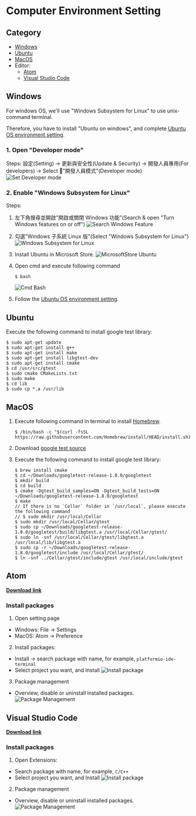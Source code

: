 # Computer Environment Setting

## Category
* [Windows](#windows)
* [Ubuntu](#ubuntu)
* [MacOS](#macos)
* Editor:
  * [Atom](#atom)
  * [Visual Studio Code](#visual-studio-code)

## Windows
For windows OS, we'll use "Windows Subsystem for Linux" to use unix-command terminal.

Therefore, you have to install "Ubuntu on windows", and complete [Ubuntu OS environment setting](#ubuntu).

### 1. Open "Developer mode"

Steps: 設定(Setting) -> 更新與安全性(Update & Security) -> 開發人員專用(For developers) -> Select "開發人員模式"(Developer mode)
![Set Developer mode](./img/computer/SetDeveloperMode.png)

### 2. Enable "Windows Subsystem for Linux"

Steps:
  1. 左下角搜尋並開啟"開啟或關閉 Windows 功能"(Search & open "Turn Windows features on or off")
  ![Search Windows Feature](./img/computer/SearchWindowsFeature.png)
  2. 勾選"Windows 子系統 Linux 版"(Select "Windows Subsystem for Linux")
  ![Windows Subsystem for Linux](./img/computer/UbuntuOnWindowsSetting.png)

  3. Install Ubuntu in Microsoft Store.
  ![MicrosoftStore Ubuntu](./img/computer/MicrosoftStoreUbuntu.png)

  4. Open cmd and execute following command
      ```
      $ bash
      ```
      ![Cmd Bash](./img/computer/cmdBash.png)

  5. Follow the [Ubuntu OS environment setting](#ubuntu).

## Ubuntu
Execute the following command to install google test library:
```shell
$ sudo apt-get update
$ sudo apt-get install g++
$ sudo apt-get install make
$ sudo apt-get install libgtest-dev
$ sudo apt-get install cmake
$ cd /usr/src/gtest
$ sudo cmake CMakeLists.txt
$ sudo make
$ cd lib
$ sudo cp *.a /usr/lib
```

## MacOS
1. Execute following command in terminal to install [Homebrew](https://brew.sh/index_zh-tw).
    ```shell
    $ /bin/bash -c "$(curl -fsSL https://raw.githubusercontent.com/Homebrew/install/HEAD/install.sh)"
    ```

2. Download [google test source](https://github.com/google/googletest/archive/release-1.8.0.zip)

3. Execute the following command to install google test library:
    ```shell
    $ brew install cmake
    $ cd ~/Downloads/googletest-release-1.8.0/googletest
    $ mkdir build
    $ cd build
    $ cmake -Dgtest_build_samples=ON -Dgtest_build_tests=ON ~/Downloads/googletest-release-1.8.0/googletest
    $ make
    // If there is no `Celler` folder in `/usr/local`, please execute the following command
    // $ sudo mkdir /usr/local/Cellar
    $ sudo mkdir /usr/local/Cellar/gtest
    $ sudo cp ~/Downloads/googletest-release-1.8.0/googletest/build/libgtest.a /usr/local/Cellar/gtest/
    $ sudo ln -snf /usr/local/Cellar/gtest/libgtest.a /usr/local/lib/libgtest.a
    $ sudo cp -r ~/Downloads/googletest-release-1.8.0/googletest/include /usr/local/Cellar/gtest/
    $ ln -snf ../Cellar/gtest/include/gtest /usr/local/include/gtest
    ```

## Atom
**[Download link](https://atom.io)**

### Install packages
1. Open setting page
- Windows: File -> Settings
- MacOS: Atom -> Preference

2. Install packages:
  * Install -> search package with name, for example, `platformio-ide-terminal`
  * Select project you want, and Install
  ![Install package](./img/atom/InstallPackage.png)

3. Package management
  * Overview, disable or uninstall installed packages.
  ![Package Management](./img/atom/PackageManagement.png)

## Visual Studio Code
**[Download link](https://code.visualstudio.com/download)**

### Install packages
1. Open Extensions:
  * Search package with name, for example, `C/C++`
  * Select project you want, and Install
  ![Install package](./img/vscode/InstallPackage.png)

2. Package management
  * Overview, disable or uninstall installed packages.
  ![Package Management](./img/vscode/PackageManagement.png)